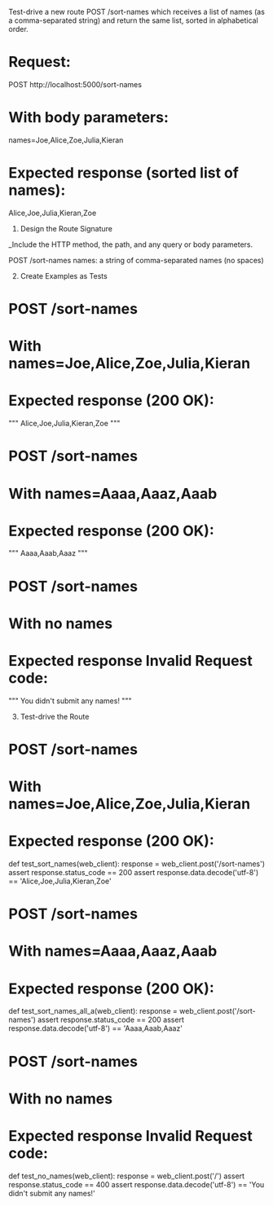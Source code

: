 Test-drive a new route POST /sort-names which receives a list of names (as a comma-separated string) and return the same list, sorted in alphabetical order.

# Request:
POST http://localhost:5000/sort-names

# With body parameters:
names=Joe,Alice,Zoe,Julia,Kieran

# Expected response (sorted list of names):
Alice,Joe,Julia,Kieran,Zoe

1. Design the Route Signature

_Include the HTTP method, the path, and any query or body parameters.

POST /sort-names
    names: a string of comma-separated names (no spaces)


2. Create Examples as Tests

# POST /sort-names
# With names=Joe,Alice,Zoe,Julia,Kieran
# Expected response (200 OK):
"""
Alice,Joe,Julia,Kieran,Zoe
"""

# POST /sort-names
# With names=Aaaa,Aaaz,Aaab
# Expected response (200 OK):
"""
Aaaa,Aaab,Aaaz
"""

# POST /sort-names
# With no names
# Expected response Invalid Request code:
"""
You didn't submit any names!
"""

3. Test-drive the Route

# POST /sort-names
# With names=Joe,Alice,Zoe,Julia,Kieran
# Expected response (200 OK):
def test_sort_names(web_client):
    response = web_client.post('/sort-names')
    assert response.status_code == 200
    assert response.data.decode('utf-8') == 'Alice,Joe,Julia,Kieran,Zoe'

# POST /sort-names
# With names=Aaaa,Aaaz,Aaab
# Expected response (200 OK):
def test_sort_names_all_a(web_client):
    response = web_client.post('/sort-names')
    assert response.status_code == 200
    assert response.data.decode('utf-8') == 'Aaaa,Aaab,Aaaz'

# POST /sort-names
# With no names
# Expected response Invalid Request code:
def test_no_names(web_client):
    response = web_client.post('/')
    assert response.status_code == 400
    assert response.data.decode('utf-8') == 'You didn't submit any names!'



